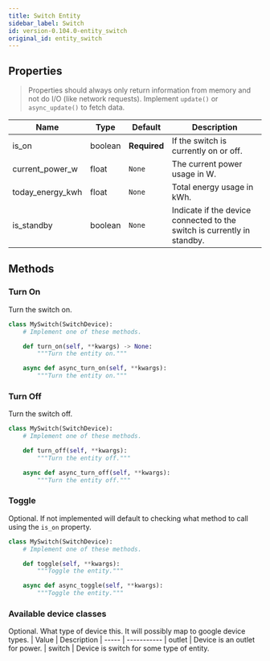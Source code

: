 ```yaml
---
title: Switch Entity
sidebar_label: Switch
id: version-0.104.0-entity_switch
original_id: entity_switch
---
```


## Properties

> Properties should always only return information from memory and not do I/O (like network requests). Implement `update()` or `async_update()` to fetch data.

| Name | Type | Default | Description
| ---- | ---- | ------- | -----------
| is_on | boolean | **Required** | If the switch is currently on or off.
| current_power_w | float | `None` | The current power usage in W.
| today_energy_kwh | float | `None` | Total energy usage in kWh.
| is_standby | boolean | `None` | Indicate if the device connected to the switch is currently in standby.

## Methods

### Turn On

Turn the switch on.

```python
class MySwitch(SwitchDevice):
    # Implement one of these methods.

    def turn_on(self, **kwargs) -> None:
        """Turn the entity on."""

    async def async_turn_on(self, **kwargs):
        """Turn the entity on."""
```

### Turn Off

Turn the switch off.

```python
class MySwitch(SwitchDevice):
    # Implement one of these methods.

    def turn_off(self, **kwargs):
        """Turn the entity off."""

    async def async_turn_off(self, **kwargs):
        """Turn the entity off."""
```

### Toggle

Optional. If not implemented will default to checking what method to call using the `is_on` property.

```python
class MySwitch(SwitchDevice):
    # Implement one of these methods.

    def toggle(self, **kwargs):
        """Toggle the entity."""

    async def async_toggle(self, **kwargs):
        """Toggle the entity."""
```

### Available device classes
Optional. What type of device this. It will possibly map to google device types.
| Value | Description
| ----- | -----------
| outlet | Device is an outlet for power.
| switch | Device is switch for some type of entity.
